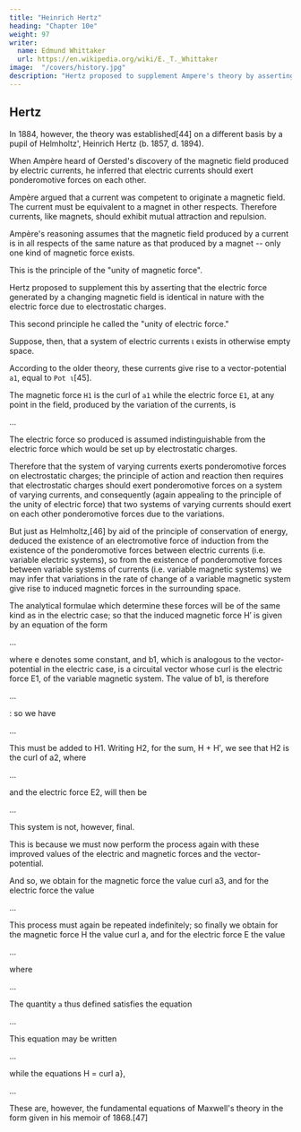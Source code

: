 ```yaml
---
title: "Heinrich Hertz"
heading: "Chapter 10e"
weight: 97
writer:
  name: Edmund Whittaker
  url: https://en.wikipedia.org/wiki/E._T._Whittaker
image:  "/covers/history.jpg"
description: "Hertz proposed to supplement Ampere's theory by asserting that the electric force generated by a changing magnetic field is identical in nature with the electric force"
---
```



## Hertz 

In 1884, however, the theory was established[44] on a different basis by a pupil of Helmholtz', Heinrich Hertz (b. 1857, d. 1894).

<!-- The train of Hertz' ideas resembles that by which  -->

When Ampère heard of Oersted's discovery of the magnetic field produced by electric currents, he inferred that electric currents should exert ponderomotive forces on each other. 

Ampère argued that a current was competent to originate a magnetic field. The current must be equivalent to a magnet in other respects. Therefore  currents, like magnets, should exhibit mutual attraction and repulsion.

Ampère's reasoning assumes that the magnetic field produced by a current is in all respects of the same nature as that produced by a magnet -- only one kind of magnetic force exists. 

This is the principle of the "unity of magnetic force".

Hertz proposed to supplement this by asserting that the electric force generated by a changing magnetic field is identical in nature with the electric force due to electrostatic charges.

This second principle he called the "unity of electric force." 

Suppose, then, that a system of electric currents ι exists in otherwise empty space. 

According to the older theory, these currents give rise to a vector-potential `a1`, equal to `Pot ι`[45].

The magnetic force `H1` is the curl of `a1` while the electric force `E1`, at any point in the field, produced by the variation of the currents, is 

...

The electric force so produced is assumed indistinguishable from the electric force which would be set up by electrostatic charges. 

Therefore that the system of varying currents exerts ponderomotive forces on electrostatic charges; the principle of action and reaction then requires that electrostatic charges should exert ponderomotive forces on a system of varying currents, and consequently (again appealing to the principle of the unity of electric force) that two systems of varying currents should exert on each other ponderomotive forces due to the variations.

But just as Helmholtz,[46] by aid of the principle of conservation of energy, deduced the existence of an electromotive force of induction from the existence of the ponderomotive forces between electric currents (i.e. variable electric systems), so from the existence of ponderomotive forces between variable systems of currents (i.e. variable magnetic systems) we may infer that variations in the rate of change of a variable magnetic system give rise to induced magnetic forces in the surrounding space. 

The analytical formulae which determine these forces will be of the same kind as in the electric case; so that the induced magnetic force H′ is given by an equation of the form

...


where e denotes some constant, and b1, which is analogous to the vector-potential in the electric case, is a circuital vector whose curl is the electric force E1, of the variable magnetic system. The value of b1, is therefore 

...

: so we have

...

This must be added to H1. Writing H2, for the sum, H + H′, we see that H2 is the curl of a2, where

...

and the electric force E2, will then be 


...

This system is not, however, final.

This is because we must now perform the process again with these improved values of the electric and magnetic forces and the vector-potential.

And so, we obtain for the magnetic force the value curl a3, and for the electric force the value 

...

This process must again be repeated indefinitely; so finally we obtain for the magnetic force H the value curl a, and for the electric force E the value 


...

where

...

The quantity `a` thus defined satisfies the equation

...

This equation may be written

...

while the equations H = curl a}, 

...

These are, however, the fundamental equations of Maxwell's theory in the form given in his memoir of 1868.[47]
